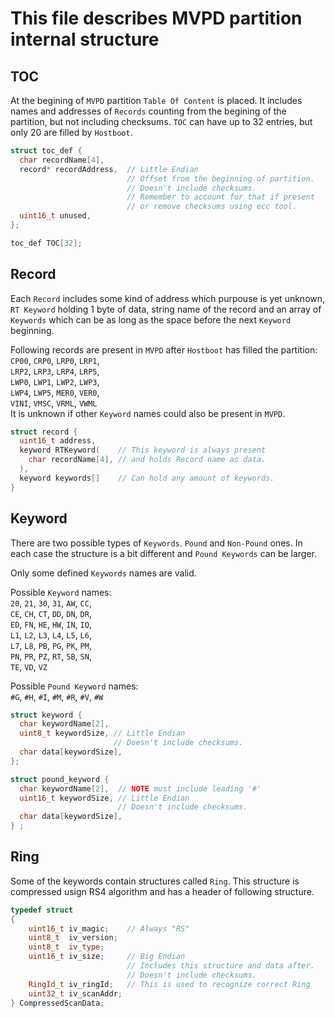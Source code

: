 # This file describes MVPD partition internal structure

## TOC
At the begining of `MVPD` partition `Table Of Content` is placed.
It includes names and addresses of `Records` counting from the begining
of the partition, but not including checksums.
`TOC` can have up to 32 entries, but only 20 are filled by `Hostboot`.

```cpp
struct toc_def {
  char recordName[4],
  record* recordAddress,  // Little Endian
                          // Offset from the beginning of partition.
                          // Doesn't include checksums.
                          // Remember to account for that if present
                          // or remove checksums using ecc tool.
  uint16_t unused,
};

toc_def TOC[32];
```

## Record
Each `Record` includes some kind of address which purpouse is yet unknown,
`RT Keyword` holding 1 byte of data, string name of the record
and an array of `Keywords` which can be as long as
the space before the next `Keyword` beginning.

Following records are present in `MVPD` after `Hostboot` has filled the partition:\
`CP00`, `CRP0`, `LRP0`, `LRP1`,\
`LRP2`, `LRP3`, `LRP4`, `LRP5`,\
`LWP0`, `LWP1`, `LWP2`, `LWP3`,\
`LWP4`, `LWP5`, `MER0`, `VER0`,\
`VINI`, `VMSC`, `VRML`, `VWML`\
It is unknown if other `Keyword` names could also be present in `MVPD`.

```cpp
struct record {
  uint16_t address,
  keyword RTKeyword(    // This keyword is always present
    char recordName[4], // and holds Record name as data.
  ),
  keyword keywords[]    // Can hold any amount of keywords.
}

```

## Keyword

There are two possible types of `Keywords`. `Pound` and `Non-Pound` ones.
In each case the structure is a bit different and `Pound Keywords` can be larger.

Only some defined `Keywords` names are valid.

Possible `Keyword` names:\
`20`, `21`, `30`, `31`, `AW`, `CC`,\
`CE`, `CH`, `CT`, `DD`, `DN`, `DR`,\
`ED`, `FN`, `HE`, `HW`, `IN`, `IQ`,\
`L1`, `L2`, `L3`, `L4`, `L5`, `L6`,\
`L7`, `L8`, `PB`, `PG`, `PK`, `PM`,\
`PN`, `PR`, `PZ`, `RT`, `SB`, `SN`,\
`TE`, `VD`, `VZ`

Possible `Pound Keyword` names:\
`#G`, `#H`, `#I`, `#M`, `#R`, `#V`, `#W`

```cpp
struct keyword {
  char keywordName[2],
  uint8_t keywordSize, // Little Endian
                       // Doesn't include checksums.
  char data[keywordSize],
};

struct pound_keyword {
  char keywordName[2],  // NOTE must include leading '#'
  uint16_t keywordSize, // Little Endian
                        // Doesn't include checksums.
  char data[keywordSize],
} ;
```

## Ring

Some of the keywords contain structures called `Ring`.
This structure is compressed usign RS4 algorithm and has a header of
following structure.
```cpp
typedef struct
{
    uint16_t iv_magic;    // Always "RS"
    uint8_t  iv_version;
    uint8_t  iv_type;
    uint16_t iv_size;     // Big Endian
                          // Includes this structure and data after.
                          // Doesn't include checksums.
    RingId_t iv_ringId;   // This is used to recognize correct Ring
    uint32_t iv_scanAddr;
} CompressedScanData;
```
